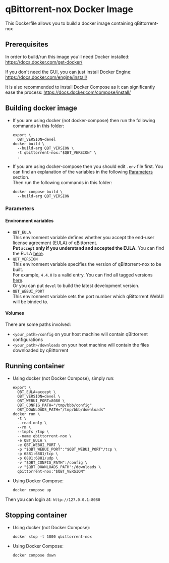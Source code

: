 # qBittorrent-nox Docker Image

This Dockerfile allows you to build a docker image containing qBittorrent-nox

## Prerequisites

In order to build/run this image you'll need Docker installed: https://docs.docker.com/get-docker/

If you don't need the GUI, you can just install Docker Engine: https://docs.docker.com/engine/install/

It is also recommended to install Docker Compose as it can significantly ease the process: https://docs.docker.com/compose/install/

## Building docker image

* If you are using docker (not docker-compose) then run the following commands in this folder:
  ```shell
  export \
    QBT_VERSION=devel
  docker build \
    --build-arg QBT_VERSION \
    -t qbittorrent-nox:"$QBT_VERSION" \
    .
  ```

* If you are using docker-compose then you should edit `.env` file first.
  You can find an explanation of the variables in the following [Parameters](#parameters) section. \
  Then run the following commands in this folder:
  ```shell
  docker compose build \
    --build-arg QBT_VERSION
  ```

### Parameters

#### Environment variables

* `QBT_EULA` \
  This environment variable defines whether you accept the end-user license agreement (EULA) of qBittorrent. \
  **Put `accept` only if you understand and accepted the EULA.** You can find
  the EULA [here](https://github.com/qbittorrent/qBittorrent/blob/56667e717b82c79433ecb8a5ff6cc2d7b315d773/src/app/main.cpp#L320-L323).
* `QBT_VERSION` \
  This environment variable specifies the version of qBittorrent-nox to be built. \
  For example, `4.4.0` is a valid entry. You can find all tagged versions [here](https://github.com/qbittorrent/qBittorrent/tags). \
  Or you can put `devel` to build the latest development version.
* `QBT_WEBUI_PORT` \
  This environment variable sets the port number which qBittorrent WebUI will be binded to.

#### Volumes

There are some paths involved:
* `<your_path>/config` on your host machine will contain qBittorrent configurations
* `<your_path>/downloads` on your host machine will contain the files downloaded by qBittorrent

## Running container

* Using docker (not Docker Compose), simply run:
  ```shell
  export \
    QBT_EULA=accept \
    QBT_VERSION=devel \
    QBT_WEBUI_PORT=8080 \
    QBT_CONFIG_PATH="/tmp/bbb/config"
    QBT_DOWNLOADS_PATH="/tmp/bbb/downloads"
  docker run \
    -t \
    --read-only \
    --rm \
    --tmpfs /tmp \
    --name qbittorrent-nox \
    -e QBT_EULA \
    -e QBT_WEBUI_PORT \
    -p "$QBT_WEBUI_PORT":"$QBT_WEBUI_PORT"/tcp \
    -p 6881:6881/tcp \
    -p 6881:6881/udp \
    -v "$QBT_CONFIG_PATH":/config \
    -v "$QBT_DOWNLOADS_PATH":/downloads \
    qbittorrent-nox:"$QBT_VERSION"
  ```

* Using Docker Compose:
  ```shell
  docker compose up
  ```

Then you can login at: `http://127.0.0.1:8080`

## Stopping container

* Using docker (not Docker Compose):
  ```shell
  docker stop -t 1800 qbittorrent-nox
  ```

* Using Docker Compose:
  ```shell
  docker compose down
  ```

